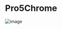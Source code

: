 # Pro5Chrome
 
![image](https://github.com/user-attachments/assets/4710a2b7-cc60-49a9-b6bb-29e5fd12c85b)

